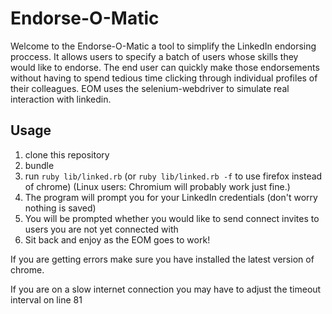 # Endorse-O-Matic
Welcome to the Endorse-O-Matic a tool to simplify the LinkedIn endorsing proccess. It allows users to specify a batch of users whose skills they would like to endorse. The end user can quickly make those endorsements without having to spend tedious time clicking through individual profiles of their colleagues. EOM uses the selenium-webdriver to simulate real interaction with linkedin.
## Usage
1. clone this repository
2. bundle
3. run ``ruby lib/linked.rb`` (or ``ruby lib/linked.rb -f`` to use firefox instead of chrome) (Linux users: Chromium will probably work just fine.)
4. The program will prompt you for your LinkedIn credentials (don't worry nothing is saved)
5. You will be prompted whether you would like to send connect invites to users you are not yet connected with
6. Sit back and enjoy as the EOM goes to work!

If you are getting errors make sure you have installed the latest version of chrome.

If you are on a slow internet connection you may have to adjust the timeout interval on line 81
